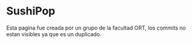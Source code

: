# SushiPop
Esta pagina fue creada por un grupo de la facultad ORT, los commits no estan visibles ya que es un duplicado.
